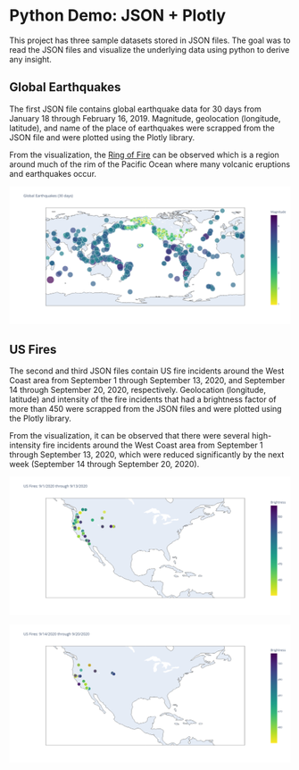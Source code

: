 # Python Demo: JSON + Plotly

This project has three sample datasets stored in JSON files. The goal was to read the JSON files and visualize the underlying data using python to derive any insight.

## Global Earthquakes

The first JSON file contains global earthquake data for 30 days from January 18 through February 16, 2019. Magnitude, geolocation (longitude, latitude), and name of the place of earthquakes were scrapped from the JSON file and were plotted using the Plotly library.

From the visualization, the [Ring of Fire](https://en.wikipedia.org/wiki/Ring_of_Fire) can be observed which is a region around much of the rim of the Pacific Ocean where many volcanic eruptions and earthquakes occur.

![The Ring of Fire](images/eq_30_days.png)

## US Fires

The second and third JSON files contain US fire incidents around the West Coast area from September 1 through September 13, 2020, and September 14 through September 20, 2020, respectively. Geolocation (longitude, latitude) and intensity of the fire incidents that had a brightness factor of more than 450 were scrapped from the JSON files and were plotted using the Plotly library.

From the visualization, it can be observed that there were several high-intensity fire incidents around the West Coast area from September 1 through September 13, 2020, which were reduced significantly by the next week (September 14 through September 20, 2020).

![US Fires: 9/1/2020 through 9/13/2020](images/US_fires_9_1.png)

![US Fires: 9/14/2020 through 9/20/2020](images/US_fires_9_14.png)
